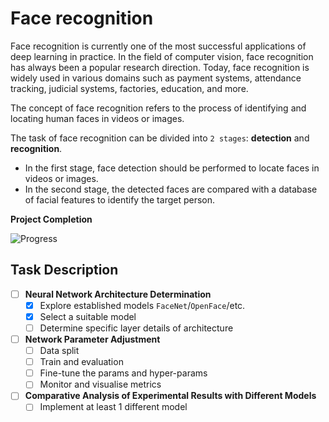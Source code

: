 # Face recognition

Face recognition is currently one of the most successful applications of deep learning in practice. In the field of computer vision, face recognition has always been a popular research direction. Today, face recognition is widely used in various domains such as payment systems, attendance tracking, judicial systems, factories, education, and more. 

The concept of face recognition refers to the process of identifying and locating human faces in videos or images.

The task of face recognition can be divided into `2 stages`: **detection** and **recognition**. 
- In the first stage, face detection should be performed to locate faces in videos or images. 
- In the second stage, the detected faces are compared with a database of facial features to identify the target person.

**Project Completion**

![Progress](https://progress-bar.dev/10/?title=Progress&width=430&color=66cdaa)

## Task Description 
- [ ] **Neural Network Architecture Determination**
  - [x] Explore established models `FaceNet`/`OpenFace`/etc.
  - [x] Select a suitable model
  - [ ] Determine specific layer details of architecture
- [ ] **Network Parameter Adjustment**
  - [ ] Data split
  - [ ] Train and evaluation
  - [ ] Fine-tune the params and hyper-params
  - [ ] Monitor and visualise metrics
- [ ] **Comparative Analysis of Experimental Results with Different Models**
  - [ ] Implement at least 1 different model
